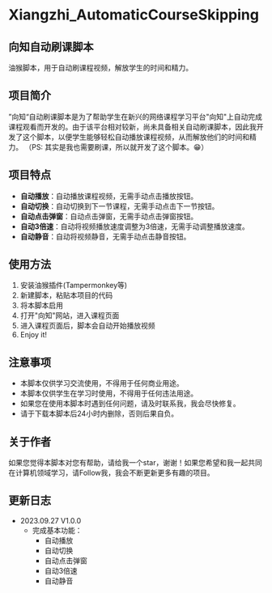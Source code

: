 # Xiangzhi_AutomaticCourseSkipping

## 向知自动刷课脚本

油猴脚本，用于自动刷课程视频，解放学生的时间和精力。

## 项目简介

”向知“自动刷课脚本是为了帮助学生在新兴的网络课程学习平台"向知"上自动完成课程观看而开发的。由于该平台相对较新，尚未具备相关自动刷课脚本，因此我开发了这个脚本，以便学生能够轻松自动播放课程视频，从而解放他们的时间和精力。
（PS: 其实是我也需要刷课，所以就开发了这个脚本。😁）

## 项目特点

- **自动播放**：自动播放课程视频，无需手动点击播放按钮。
- **自动切换**：自动切换到下一节课程，无需手动点击下一节按钮。
- **自动点击弹窗**：自动点击弹窗，无需手动点击弹窗按钮。
- **自动3倍速**：自动将视频播放速度调整为3倍速，无需手动调整播放速度。
- **自动静音**：自动将视频静音，无需手动点击静音按钮。

## 使用方法

1. 安装油猴插件(Tampermonkey等)
2. 新建脚本，粘贴本项目的代码
3. 将本脚本启用
4. 打开"向知"网站，进入课程页面
5. 进入课程页面后，脚本会自动开始播放视频
6. Enjoy it!

## 注意事项

- 本脚本仅供学习交流使用，不得用于任何商业用途。
- 本脚本仅供学生在学习时使用，不得用于任何违法用途。
- 如果您在使用本脚本时遇到任何问题，请及时联系我，我会尽快修复。
- 请于下载本脚本后24小时内删除，否则后果自负。

## 关于作者

如果您觉得本脚本对您有帮助，请给我一个star，谢谢！如果您希望和我一起共同在计算机领域学习，请Follow我，我会不断更新更多有趣的项目。

## 更新日志

- 2023.09.27 V1.0.0
  - 完成基本功能：
    - 自动播放
    - 自动切换
    - 自动点击弹窗
    - 自动3倍速
    - 自动静音

